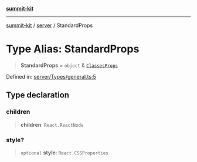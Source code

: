 [**summit-kit**](../../README.md)

***

[summit-kit](../../modules.md) / [server](../README.md) / StandardProps

# Type Alias: StandardProps

> **StandardProps** = `object` & [`ClassesProps`](ClassesProps.md)

Defined in: [server/Types/general.ts:5](https://github.com/andrewgremlich/summit-kit/blob/1ec5a7906d21614d7daffeb0dce4c10e19b10d65/src/react/server/Types/general.ts#L5)

## Type declaration

### children

> **children**: `React.ReactNode`

### style?

> `optional` **style**: `React.CSSProperties`
